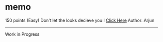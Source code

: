 # memo

150 points (Easy)
Don't let the looks decieve you !
[Click Here](https://mega.nz/file/Rv4UXDjT#YSqwnGvmVNWPvnq1V3K218HrJd5Au9WDgGZgNydNLZg)
Author: Arjun

---

Work in Progress
